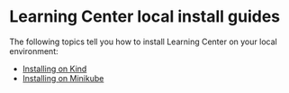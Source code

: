 # Learning Center local install guides

The following topics tell you how to install Learning Center on your local environment:

- [Installing on Kind](deploying-to-kind.md)
- [Installing on Minikube](deploying-to-minikube.md)
